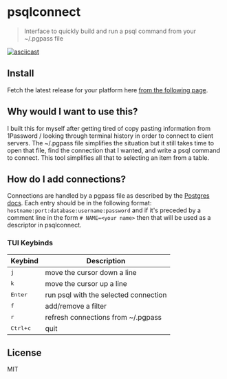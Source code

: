 # psqlconnect
> Interface to quickly build and run a psql command from your ~/.pgpass file  

[![asciicast](https://asciinema.org/a/UDHxTcmiRSmOozpAsoL5jimIn.png)](https://asciinema.org/a/UDHxTcmiRSmOozpAsoL5jimIn)

## Install
Fetch the latest release for your platform here [from the following page](https://github.com/joshuathompson/psqlconnect/releases).

## Why would I want to use this?
I built this for myself after getting tired of copy pasting information from 1Password / looking through terminal history in order to connect to client servers.  The ~/.pgpass file simplifies the situation but it still takes time to open that file, find the connection that I wanted, and write a psql command to connect.  This tool simplifies all that to selecting an item from a table.

## How do I add connections?
Connections are handled by a pgpass file as described by the [Postgres docs](https://www.postgresql.org/docs/9.3/static/libpq-pgpass.html).  Each entry should be in the following format: `hostname:port:database:username:password` and if it's preceded by a comment line in the form `# NAME=<your name>` then that will be used as a descriptor in psqlconnect.

### TUI Keybinds

Keybind              | Description
---------------------|---------------------------------------
<kbd>j</kbd>         | move the cursor down a line
<kbd>k</kbd>         | move the cursor up a line
<kbd>Enter</kbd>     | run psql with the selected connection
<kbd>f</kbd>         | add/remove a filter
<kbd>r</kbd>         | refresh connections from ~/.pgpass
<kbd>Ctrl+c</kbd>    | quit

## License
MIT
